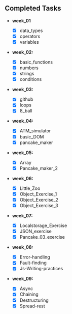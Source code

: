## Completed Tasks

- **week_01**
  - [x] data_types
  - [x] operators
  - [x] variables
- **week_02:**
  - [x] basic_functions
  - [x] numbers
  - [x] strings
  - [x] conditions
- **week_03:**
  - [x] github
  - [x] loops
  - [x] 8_ball
- **week_04:**

  - [x] ATM_simulator
  - [x] basic_DOM
  - [x] pancake_maker

- **week_05:**

  - [x] Array
  - [x] Pancake_maker_2

- **week_06:**

  - [x] Little_Zoo
  - [x] Object_Exercise_1
  - [x] Object_Exercise_2
  - [x] Object_Exercise_3

- **week_07:**

  - [x] Localstorage_Exercise
  - [x] JSON_exercise
  - [x] Pancake_03_exercise

- **week_08:**

  - [x] Error-handling
  - [x] Fault-finding
  - [x] Js-Writing-practices

- **week_09:**
  - [x] Async
  - [x] Chaining
  - [x] Destructuring
  - [x] Spread-rest
